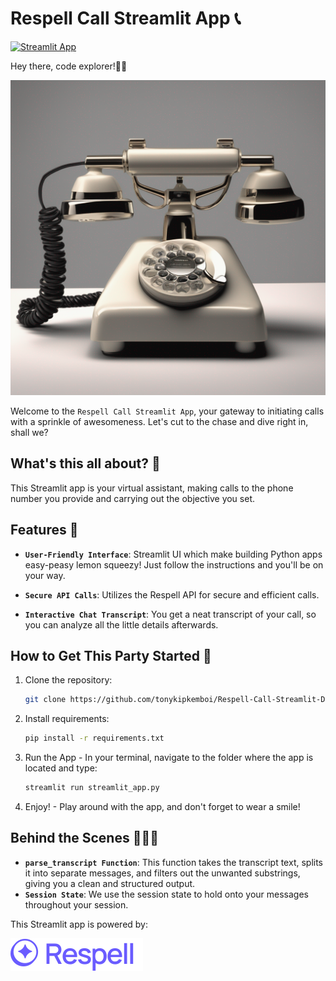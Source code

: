 # Respell Call Streamlit App 📞

[![Streamlit App](https://static.streamlit.io/badges/streamlit_badge_black_white.svg)](https://respellcall.streamlit.app/)

Hey there, code explorer!👋🏾

![Conversation Catalyst](assets/phone.png)

Welcome to the `Respell Call Streamlit App`, your gateway to initiating calls with a sprinkle of awesomeness. Let's cut to the chase and dive right in, shall we?

## What's this all about? 🤔

This Streamlit app is your virtual assistant, making calls to the phone number you provide and carrying out the objective you set.

## Features 🫠

- **`User-Friendly Interface`**: Streamlit UI which make building Python apps easy-peasy lemon squeezy! Just follow the instructions and you'll be on your way.

- **`Secure API Calls`**: Utilizes the Respell API for secure and efficient calls.

- **`Interactive Chat Transcript`**: You get a neat transcript of your call, so you can analyze all the little details afterwards.

## How to Get This Party Started 🎉

1. Clone the repository:

   ```bash
   git clone https://github.com/tonykipkemboi/Respell-Call-Streamlit-Demo.git
   ```

2. Install requirements:

   ```bash
   pip install -r requirements.txt
   ```

3. Run the App - In your terminal, navigate to the folder where the app is located and type:

   ```bash
   streamlit run streamlit_app.py
   ```

4. Enjoy! - Play around with the app, and don't forget to wear a smile!

## Behind the Scenes 🧙🏽‍♂️

- **`parse_transcript Function`**: This function takes the transcript text, splits it into separate messages, and filters out the unwanted substrings, giving you a clean and structured output.
- **`Session State`**: We use the session state to hold onto your messages throughout your session.

This Streamlit app is powered by:

[![Conversation Catalyst](assets/respell_logo.svg)](https://www.respell.ai/)
